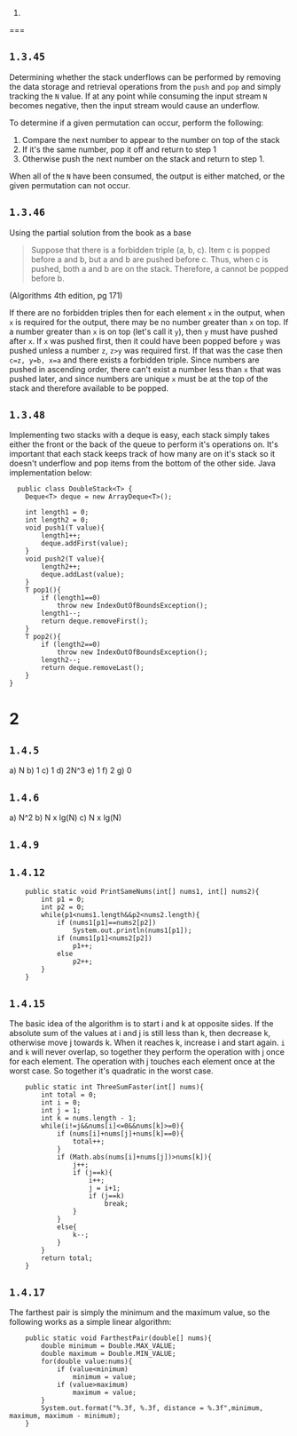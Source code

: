 1. 
===

`1.3.45`
---

Determining whether the stack underflows can be performed by removing the data storage and retrieval operations from the `push` and `pop` and simply tracking the `N` value. If at any point while consuming the input stream `N` becomes negative, then the input stream would cause an underflow.

To determine if a given permutation can occur, perform the following:

1. Compare the next number to appear to the number on top of the stack
2. If it's the same number, pop it off and return to step 1
3. Otherwise push the next number on the stack and return to step 1.

When all of the `N` have been consumed, the output is either matched, or the given permutation can not occur.

`1.3.46`
---

Using the partial solution from the book as a base

> Suppose that there is a forbidden triple (a, b, c). Item c is popped before a and b, but a and b are pushed before c. Thus, when c is pushed, both a and b are on the stack. Therefore, a cannot be popped before b.

(Algorithms 4th edition, pg 171)

If there are no forbidden triples then for each element `x` in the output, when `x` is required for the output, there may be no number greater than `x` on top. If a number greater than `x` is on top (let's call it `y`), then  `y` must have pushed after `x`. If `x` was pushed first, then it could have been popped before `y` was pushed unless a number `z`, `z>y` was required first. If that was the case then `c=z, y=b, x=a` and there exists a forbidden triple. Since numbers are pushed in ascending order, there can't exist a number less than `x` that was pushed later, and since numbers are unique `x` must be at the top of the stack and therefore available to be popped.


`1.3.48`
---

Implementing two stacks with a deque is easy, each stack simply takes either the front or the back of the queue to perform it's operations on. It's important that each stack keeps track of how many are on it's stack so it doesn't underflow and pop items from the bottom of the other side. Java implementation below:

```
  public class DoubleStack<T> {
    Deque<T> deque = new ArrayDeque<T>();

    int length1 = 0;
    int length2 = 0;
    void push1(T value){
        length1++;
        deque.addFirst(value);
    }
    void push2(T value){
        length2++;
        deque.addLast(value);
    }
    T pop1(){
        if (length1==0)
            throw new IndexOutOfBoundsException();
        length1--;
        return deque.removeFirst();
    }
    T pop2(){
        if (length2==0)
            throw new IndexOutOfBoundsException();
        length2--;
        return deque.removeLast();
    }
}

```

2
===

`1.4.5`
---

a) N
b) 1
c) 1
d) 2N^3
e) 1
f) 2
g) 0

`1.4.6`
---

a) N^2
b) N x lg(N)
c) N x lg(N)

`1.4.9`
---

`1.4.12`
---

```
	public static void PrintSameNums(int[] nums1, int[] nums2){
        int p1 = 0;
        int p2 = 0;
        while(p1<nums1.length&&p2<nums2.length){
            if (nums1[p1]==nums2[p2])
                System.out.println(nums1[p1]);
            if (nums1[p1]<nums2[p2])
                p1++;
            else
                p2++;
        }
    }
```

`1.4.15`
---

The basic idea of the algorithm is to start i and k at opposite sides. If the absolute sum of the values at i and j is still less than k, then decrease k, otherwise move j towards k. When it reaches k, increase i and start again. `i` and `k` will never overlap, so together they perform the operation with j once for each element. The operation with j touches each element once at the worst case. So together it's quadratic in the worst case. 

```
    public static int ThreeSumFaster(int[] nums){
        int total = 0;
        int i = 0;
        int j = 1;
        int k = nums.length - 1;
        while(i!=j&&nums[i]<=0&&nums[k]>=0){
            if (nums[i]+nums[j]+nums[k]==0){
                total++;
            }
            if (Math.abs(nums[i]+nums[j])>nums[k]){
                j++;
                if (j==k){
                    i++;
                    j = i+1;
                    if (j==k)
                        break;
                }
            }
            else{
                k--;
            }
        }
        return total;
    }
```

`1.4.17`
---

The farthest pair is simply the minimum and the maximum value, so the following works as a simple linear algorithm:

```
    public static void FarthestPair(double[] nums){
        double minimum = Double.MAX_VALUE;
        double maximum = Double.MIN_VALUE;
        for(double value:nums){
            if (value<minimum)
                minimum = value;
            if (value>maximum)
                maximum = value;
        }
        System.out.format("%.3f, %.3f, distance = %.3f",minimum, maximum, maximum - minimum);
    }
```
